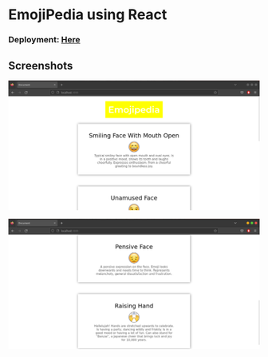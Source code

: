 # EmojiPedia using React

<h3><strong>Deployment: </strong><a href="pradeeps-emojipedia.netlify.app"> Here</a></h3>

## Screenshots

![Home Screenshot](./Screenshots/screenShot1.png "")

![Home Screenshot](./Screenshots/screenShot2.png "")
